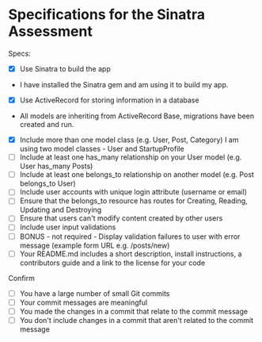 # Specifications for the Sinatra Assessment

Specs:
- [x] Use Sinatra to build the app
- I have installed the Sinatra gem and am using it to build my app.
- [x] Use ActiveRecord for storing information in a database
- All models are inheriting from ActiveRecord Base, migrations have been created and run.
- [x] Include more than one model class (e.g. User, Post, Category)
I am using two model classes - User and StartupProfile
- [ ] Include at least one has_many relationship on your User model (e.g. User has_many Posts)
- [ ] Include at least one belongs_to relationship on another model (e.g. Post belongs_to User)
- [ ] Include user accounts with unique login attribute (username or email)
- [ ] Ensure that the belongs_to resource has routes for Creating, Reading, Updating and Destroying
- [ ] Ensure that users can't modify content created by other users
- [ ] Include user input validations
- [ ] BONUS - not required - Display validation failures to user with error message (example form URL e.g. /posts/new)
- [ ] Your README.md includes a short description, install instructions, a contributors guide and a link to the license for your code

Confirm
- [ ] You have a large number of small Git commits
- [ ] Your commit messages are meaningful
- [ ] You made the changes in a commit that relate to the commit message
- [ ] You don't include changes in a commit that aren't related to the commit message
